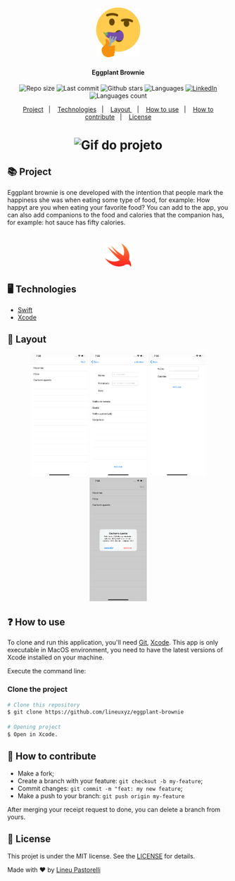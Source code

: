 <h1 align="center">
    <img alt="Logo eggplant brownie" title="#logoeggplantbrownie" src="./.github/eggplantlogo.png" width="100px">
</h1>

<h4 align="center">
    Eggplant Brownie
</h4>
<p align="center">
    <img alt="Repo size" title="#reposize" src="https://img.shields.io/github/repo-size/lineuxyz/eggplant-brownie"/>
    <img alt="Last commit " title="#lastcommit" src="https://img.shields.io/github/last-commit/lineuxyz/eggplant-brownie"/>
    <img alt="Github stars" title="#githubstars" src="https://img.shields.io/github/stars/lineuxyz/eggplant-brownie?style=social" />
    <img alt="Languages" title="#languages" src="https://img.shields.io/github/languages/top/lineuxyz/eggplant-brownie" />
    <a href="https://www.linkedin.com/in/lineu-pastorelli-5165a7186/">
    <img alt="LinkedIn" title="#linkedin" src="https://img.shields.io/badge/made%20by-Lineu%20Pastorelli-green" />
    </a>
    <img alt="Languages count" title="#languagescount" src="https://img.shields.io/github/languages/count/lineuxyz/eggplant-brownie" />  
</p>
<p align="center">
    <a href="#-projects">Project</a>&nbsp;&nbsp;&nbsp;|&nbsp;&nbsp;&nbsp;
    <a href="#-technologies">Technologies</a>&nbsp;&nbsp;&nbsp;|&nbsp;&nbsp;&nbsp
    <a href="#-layout">Layout </a>&nbsp;&nbsp;&nbsp;|&nbsp;&nbsp;&nbsp
    <a href="#-how-to-use">How to use</a>&nbsp;&nbsp;&nbsp;|&nbsp;&nbsp;&nbsp
    <a href="#-how-to-contribute">How to contribute</a>&nbsp;&nbsp;&nbsp;|&nbsp;&nbsp;&nbsp
    <a href="#-license">License</a>
</p>

<h1 align="center">
    <img alt="Gif do projeto" title="#gitproject" src="./.github/gifsimul.gif" width="200px">
</h1>

## 📚 Project 

Eggplant brownie is one developed with the intention that people mark the happiness she was when eating some type of food, for example: How happyt are you when eating your favorite food? You can add to the app, you can also add companions to the food and calories that the companion has, for example: hot sauce has fifty calories.

<h1 align="center">
    <img alt="Swift logo" title="#swiftlogo" src="./.github/swiftlogo.png" width="60px">
</h1>

## 🖥 Technologies

* [Swift](https://swift.org/documentation/)
* [Xcode](https://developer.apple.com/xcode/)

## 🔖 Layout 

<p align="center">
    <img aria-hidden="true" src="./.github/sim01.png" width="130px"/>
    <img aria-hidden="true" src="./.github/sim02.png" width="130px" />
    <img aria-hidden="true" src="./.github/sim03.png" width="130px"/>
    <img aria-hidden="true" src="./.github/sim04.png" width="130px"/>
</p>

## ❓ How to use

To clone and run this application, you'll need [Git](https://git-scm.com), [Xcode](https://developer.apple.com/xcode/). This app is only executable in MacOS environment, you need to have the latest versions of Xcode installed on your machine.

Execute the command line:

### Clone the project
```bash
# Clone this repository
$ git clone https://github.com/lineuxyz/eggplant-brownie

# Opening project
$ Open in Xcode.
```

## 🤔 How to contribute

* Make a fork;
* Create a branch with your feature: `git checkout -b my-feature`;
* Commit changes: `git commit -m "feat: my new feature`;
* Make a push to your branch: `git push origin my-feature`

After merging your receipt request to done, you can delete a branch from yours.

## 📜 License

This projet is under the MIT license. See the [LICENSE](LICENSE) for details.

Made with ❤️ by [Lineu Pastorelli](https://www.linkedin.com/in/lineu-pastorelli-5165a7186/)
